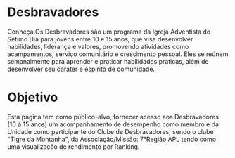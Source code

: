 # Desbravadores

Conheça:Os Desbravadores são um programa da Igreja Adventista do Sétimo Dia para jovens entre 10 e 15 anos, que visa desenvolver habilidades, liderança e valores, promovendo atividades como acampamentos, serviço comunitário e crescimento pessoal. Eles se reúnem semanalmente para aprender e praticar habilidades práticas, além de desenvolver seu caráter e espírito de comunidade. 

<h1>Objetivo</h1>
Esta página tem como público-alvo, fornecer acesso aos Desbravadores (10 á 15 anos) um acompanhamento de desempenho como membro e da Unidade como participante do Clube de Desbravadores, sendo o clube "Tigre da Montanha", da Associação/Missão: 7°Região APL tendo como uma visualização de rendimento por Ranking. 

